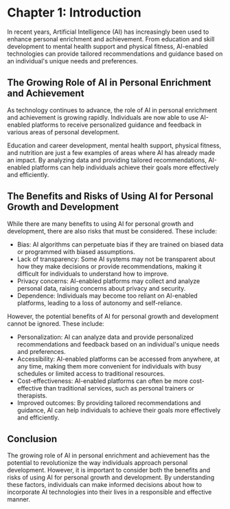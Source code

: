 Chapter 1: Introduction
=======================

In recent years, Artificial Intelligence (AI) has increasingly been used to enhance personal enrichment and achievement. From education and skill development to mental health support and physical fitness, AI-enabled technologies can provide tailored recommendations and guidance based on an individual's unique needs and preferences.

The Growing Role of AI in Personal Enrichment and Achievement
-------------------------------------------------------------

As technology continues to advance, the role of AI in personal enrichment and achievement is growing rapidly. Individuals are now able to use AI-enabled platforms to receive personalized guidance and feedback in various areas of personal development.

Education and career development, mental health support, physical fitness, and nutrition are just a few examples of areas where AI has already made an impact. By analyzing data and providing tailored recommendations, AI-enabled platforms can help individuals achieve their goals more effectively and efficiently.

The Benefits and Risks of Using AI for Personal Growth and Development
----------------------------------------------------------------------

While there are many benefits to using AI for personal growth and development, there are also risks that must be considered. These include:

* Bias: AI algorithms can perpetuate bias if they are trained on biased data or programmed with biased assumptions.
* Lack of transparency: Some AI systems may not be transparent about how they make decisions or provide recommendations, making it difficult for individuals to understand how to improve.
* Privacy concerns: AI-enabled platforms may collect and analyze personal data, raising concerns about privacy and security.
* Dependence: Individuals may become too reliant on AI-enabled platforms, leading to a loss of autonomy and self-reliance.

However, the potential benefits of AI for personal growth and development cannot be ignored. These include:

* Personalization: AI can analyze data and provide personalized recommendations and feedback based on an individual's unique needs and preferences.
* Accessibility: AI-enabled platforms can be accessed from anywhere, at any time, making them more convenient for individuals with busy schedules or limited access to traditional resources.
* Cost-effectiveness: AI-enabled platforms can often be more cost-effective than traditional services, such as personal trainers or therapists.
* Improved outcomes: By providing tailored recommendations and guidance, AI can help individuals to achieve their goals more effectively and efficiently.

Conclusion
----------

The growing role of AI in personal enrichment and achievement has the potential to revolutionize the way individuals approach personal development. However, it is important to consider both the benefits and risks of using AI for personal growth and development. By understanding these factors, individuals can make informed decisions about how to incorporate AI technologies into their lives in a responsible and effective manner.
